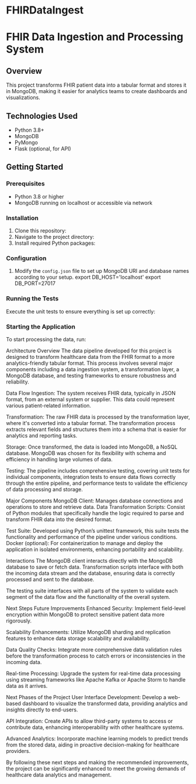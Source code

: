 # FHIRDataIngest

# FHIR Data Ingestion and Processing System

## Overview
This project transforms FHIR patient data into a tabular format and stores it in MongoDB, making it easier for analytics teams to create dashboards and visualizations.

## Technologies Used
- Python 3.8+
- MongoDB
- PyMongo
- Flask (optional, for API)

## Getting Started

### Prerequisites
- Python 3.8 or higher
- MongoDB running on localhost or accessible via network

### Installation
1. Clone this repository:
2. Navigate to the project directory:
3. Install required Python packages:


### Configuration
1. Modify the `config.json` file to set up MongoDB URI and database names according to your setup.
export DB_HOST='localhost'
export DB_PORT=27017


### Running the Tests
Execute the unit tests to ensure everything is set up correctly:


### Starting the Application
To start processing the data, run:

Architecture
Overview
The data pipeline developed for this project is designed to transform healthcare data from the FHIR format to a more analytics-friendly tabular format. This process involves several major components including a data ingestion system, a transformation layer, a MongoDB database, and testing frameworks to ensure robustness and reliability.

Data Flow
Ingestion: The system receives FHIR data, typically in JSON format, from an external system or supplier. This data could represent various patient-related information.

Transformation: The raw FHIR data is processed by the transformation layer, where it's converted into a tabular format. The transformation process extracts relevant fields and structures them into a schema that is easier for analytics and reporting tasks.

Storage: Once transformed, the data is loaded into MongoDB, a NoSQL database. MongoDB was chosen for its flexibility with schema and efficiency in handling large volumes of data.

Testing: The pipeline includes comprehensive testing, covering unit tests for individual components, integration tests to ensure data flows correctly through the entire pipeline, and performance tests to validate the efficiency of data processing and storage.

Major Components
MongoDB Client: Manages database connections and operations to store and retrieve data.
Data Transformation Scripts: Consist of Python modules that specifically handle the logic required to parse and transform FHIR data into the desired format.

Test Suite: Developed using Python’s unittest framework, this suite tests the functionality and performance of the pipeline under various conditions.
Docker (optional): For containerization to manage and deploy the application in isolated environments, enhancing portability and scalability.

Interactions
The MongoDB client interacts directly with the MongoDB database to save or fetch data.
Transformation scripts interface with both the incoming data stream and the database, ensuring data is correctly processed and sent to the database.

The testing suite interfaces with all parts of the system to validate each segment of the data flow and the functionality of the overall system.

Next Steps
Future Improvements
Enhanced Security: Implement field-level encryption within MongoDB to protect sensitive patient data more rigorously.

Scalability Enhancements: Utilize MongoDB sharding and replication features to enhance data storage scalability and availability.

Data Quality Checks: Integrate more comprehensive data validation rules before the transformation process to catch errors or inconsistencies in the incoming data.

Real-time Processing: Upgrade the system for real-time data processing using streaming frameworks like Apache Kafka or Apache Storm to handle data as it arrives.

Next Phases of the Project
User Interface Development: Develop a web-based dashboard to visualize the transformed data, providing analytics and insights directly to end-users.

API Integration: Create APIs to allow third-party systems to access or contribute data, enhancing interoperability with other healthcare systems.

Advanced Analytics: Incorporate machine learning models to predict trends from the stored data, aiding in proactive decision-making for healthcare providers.

By following these next steps and making the recommended improvements, the project can be significantly enhanced to meet the growing demands of healthcare data analytics and management.
